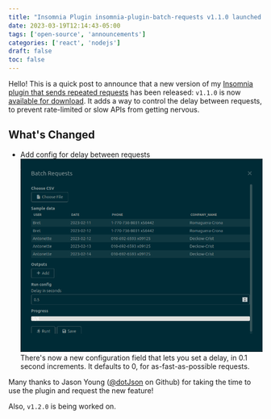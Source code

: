 ```yaml
---
title: "Insomnia Plugin insomnia-plugin-batch-requests v1.1.0 launched!"
date: 2023-03-19T12:14:43-05:00
tags: ['open-source', 'announcements']
categories: ['react', 'nodejs']
draft: false
toc: false
---
```


Hello! This is a quick post to announce that a new version of my [Insomnia plugin that sends repeated requests](https://github.com/jreyesr/insomnia-plugin-batch-requests) has been released: `v1.1.0` is now [available for download](https://github.com/jreyesr/insomnia-plugin-batch-requests/releases/tag/v1.1.0). It adds a way to control the delay between requests, to prevent rate-limited or slow APIs from getting nervous.

<!--more-->

## What's Changed

- Add config for delay between requests
  ![a screenshot of the plugin's UI, which shows a number field titled Delay in seconds](./images/new-feature.png)
  There's now a new configuration field that lets you set a delay, in 0.1 second increments. It defaults to 0, for as-fast-as-possible requests.

Many thanks to Jason Young ([@dotJson](https://github.com/dotJson) on Github) for taking the time to use the plugin and request the new feature!

Also, `v1.2.0` is being worked on.
